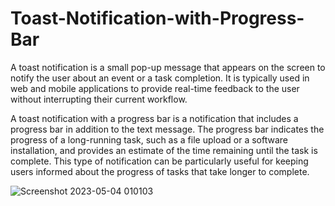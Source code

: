 # Toast-Notification-with-Progress-Bar
A toast notification is a small pop-up message that appears on the screen to notify the user about an event or a task completion. It is typically used in web and mobile applications to provide real-time feedback to the user without interrupting their current workflow.

A toast notification with a progress bar is a notification that includes a progress bar in addition to the text message. The progress bar indicates the progress of a long-running task, such as a file upload or a software installation, and provides an estimate of the time remaining until the task is complete. This type of notification can be particularly useful for keeping users informed about the progress of tasks that take longer to complete.



![Screenshot 2023-05-04 010103](https://user-images.githubusercontent.com/89717401/236212241-009ed273-14c2-4b74-ae00-e6cc416604c6.png)
